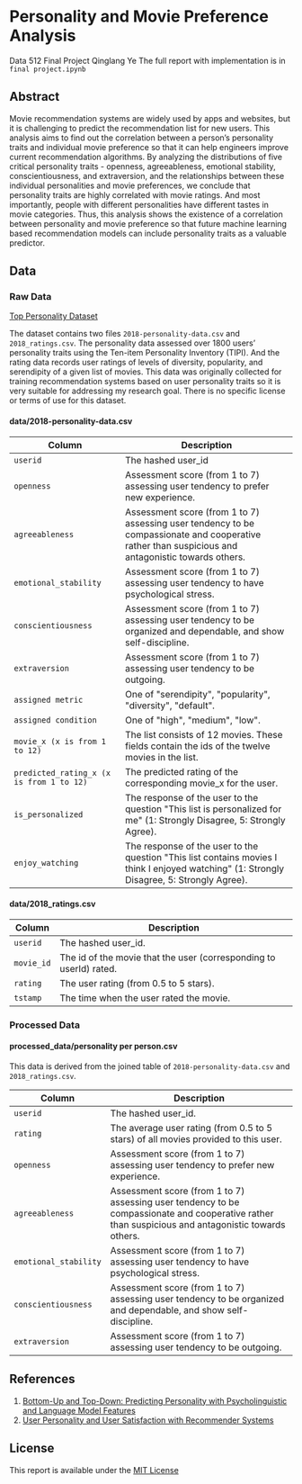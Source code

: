 # Personality and Movie Preference Analysis

Data 512 Final Project
Qinglang Ye
The full report with implementation is in `final project.ipynb`

## Abstract

Movie recommendation systems are widely used by apps and websites, but it is challenging to predict the recommendation list for new users. This analysis aims to find out the correlation between a person’s personality traits and individual movie preference so that it can help engineers improve current recommendation algorithms. By analyzing the distributions of five critical personality traits - openness, agreeableness, emotional stability, conscientiousness, and extraversion, and the relationships between these individual personalities and movie preferences, we conclude that personality traits are highly correlated with movie ratings. And most importantly, people with different personalities have different tastes in movie categories. Thus, this analysis shows the existence of a correlation between personality and movie preference so that future machine learning based recommendation models can include personality traits as a valuable predictor. 

## Data 

### Raw Data

[Top Personality Dataset](https://www.kaggle.com/arslanali4343/top-personality-dataset)

The dataset contains two files `2018-personality-data.csv` and `2018_ratings.csv`. The personality data assessed over 1800 users’ personality traits using the Ten-item Personality Inventory (TIPI). And the rating data records user ratings of levels of diversity, popularity, and serendipity of a given list of movies. This data was originally collected for training recommendation systems based on user personality traits so it is very suitable for addressing my research goal. There is no specific license or terms of use for this dataset.

#### data/2018-personality-data.csv

| Column | Description |
|--------|-------------|
| `userid` | The hashed user_id |
| `openness` | Assessment score (from 1 to 7) assessing user tendency to prefer new experience. |
| `agreeableness` | Assessment score (from 1 to 7) assessing user tendency to be compassionate and cooperative rather than suspicious and antagonistic towards others. |
| `emotional_stability` | Assessment score (from 1 to 7) assessing user tendency to have psychological stress. |
| `conscientiousness` | Assessment score (from 1 to 7) assessing user tendency to be organized and dependable, and show self-discipline. |
| `extraversion` | Assessment score (from 1 to 7) assessing user tendency to be outgoing. |
| `assigned metric` | One of "serendipity", "popularity", "diversity", "default". |
| `assigned condition` | One of "high", "medium", "low". |
| `movie_x (x is from 1 to 12)` | The list consists of 12 movies. These fields contain the ids of the twelve movies in the list. |
| `predicted_rating_x (x is from 1 to 12)` | The predicted rating of the corresponding movie_x for the user. |
| `is_personalized` | The response of the user to the question "This list is personalized for me" (1: Strongly Disagree, 5: Strongly Agree). |
| `enjoy_watching` | The response of the user to the question "This list contains movies I think I enjoyed watching" (1: Strongly Disagree, 5: Strongly Agree). |

#### data/2018_ratings.csv

| Column | Description |
|--------|-------------|
| `userid` | The hashed user_id. |
| `movie_id` | The id of the movie that the user (corresponding to userId) rated. |
| `rating` | The user rating (from 0.5 to 5 stars). |
| `tstamp` | The time when the user rated the movie. |

### Processed Data

#### processed_data/personality per person.csv

This data is derived from the joined table of `2018-personality-data.csv` and `2018_ratings.csv`.

| Column | Description |
|--------|-------------|
| `userid`   | The hashed user_id. |
| `rating` | The average user rating (from 0.5 to 5 stars) of all movies provided to this user. |
| `openness`   | Assessment score (from 1 to 7) assessing user tendency to prefer new experience. |
| `agreeableness`  | Assessment score (from 1 to 7) assessing user tendency to be compassionate and cooperative rather than suspicious and antagonistic towards others. |
| `emotional_stability` | Assessment score (from 1 to 7) assessing user tendency to have psychological stress. |
| `conscientiousness` | Assessment score (from 1 to 7) assessing user tendency to be organized and dependable, and show self-discipline. |
| `extraversion` | Assessment score (from 1 to 7) assessing user tendency to be outgoing. |

## References

1. [Bottom-Up and Top-Down: Predicting Personality with Psycholinguistic and Language Model Features](https://github.com/yashsmehta/personality-prediction)
2. [User Personality and User Satisfaction with Recommender Systems](https://link.springer.com/article/10.1007/s10796-017-9782-y)

## License

This report is available under the [MIT License](LICENSE)